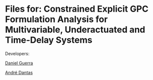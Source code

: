 # Files for: Constrained Explicit GPC Formulation Analysis for Multivariable, Underactuated and Time-Delay Systems

Developers:  

[Daniel Guerra](https://github.com/danielguerravf)
    
[André Dantas](https://github.com/lordcobisco)
 
